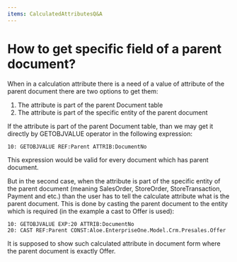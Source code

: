 ```yaml
---
items: CalculatedAttributesQ&A
---
```


# How to get specific field of a parent document?

When in a calculation attribute there is a need of a value  of attribute of the parent document there are two options to get them:

1. The attribute is part of the parent Document table
2. The attribute is part of the specific entity of the parent document

If the attribute is part of the parent Document table, than we may get it  directly by GETOBJVALUE operator in the following expression:

```
10: GETOBJVALUE REF:Parent ATTRIB:DocumentNo
```

This expression would be valid for every document which has parent document.

But in the second case, when the attribute is part of the specific entity  of the parent document (meaning SalesOrder, StoreOrder,  StoreTransaction, Payment and etc.) than the user has to tell the  calculate attribute what is the parent document. This is done by casting the parent document to the entity which is required (in the example a  cast to Offer is used):

```
10: GETOBJVALUE EXP:20 ATTRIB:DocumentNo
20: CAST REF:Parent CONST:Aloe.EnterpriseOne.Model.Crm.Presales.Offer
```

It is supposed to show such calculated attribute in document form where the parent document is exactly Offer.